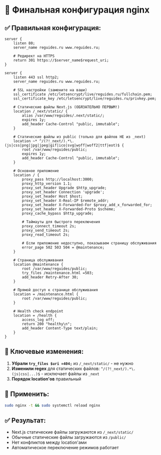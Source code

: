 # 🎯 Финальная конфигурация nginx

## **✅ Правильная конфигурация:**

```nginx
server {
    listen 80;
    server_name reguides.ru www.reguides.ru;
    
    # Редирект на HTTPS
    return 301 https://$server_name$request_uri;
}

server {
    listen 443 ssl http2;
    server_name reguides.ru www.reguides.ru;
    
    # SSL настройки (замените на ваши)
    ssl_certificate /etc/letsencrypt/live/reguides.ru/fullchain.pem;
    ssl_certificate_key /etc/letsencrypt/live/reguides.ru/privkey.pem;
    
    # Статические файлы Next.js (ОБЯЗАТЕЛЬНО ПЕРВЫМ!)
    location /_next/static/ {
        alias /var/www/reguides/.next/static/;
        expires 1y;
        add_header Cache-Control "public, immutable";
    }

    # Статические файлы из public (только для файлов НЕ из _next)
    location ~* ^/(?!_next/).*\.(js|css|png|jpg|jpeg|gif|ico|svg|woff|woff2|ttf|eot)$ {
        root /var/www/reguides/public;
        expires 1y;
        add_header Cache-Control "public, immutable";
    }

    # Основное приложение
    location / {
        proxy_pass http://localhost:3000;
        proxy_http_version 1.1;
        proxy_set_header Upgrade $http_upgrade;
        proxy_set_header Connection 'upgrade';
        proxy_set_header Host $host;
        proxy_set_header X-Real-IP $remote_addr;
        proxy_set_header X-Forwarded-For $proxy_add_x_forwarded_for;
        proxy_set_header X-Forwarded-Proto $scheme;
        proxy_cache_bypass $http_upgrade;
        
        # Таймауты для быстрого переключения
        proxy_connect_timeout 2s;
        proxy_send_timeout 2s;
        proxy_read_timeout 2s;
        
        # Если приложение недоступно, показываем страницу обслуживания
        error_page 502 503 504 = @maintenance;
    }

    # Страница обслуживания
    location @maintenance {
        root /var/www/reguides/public;
        try_files /maintenance.html =503;
        add_header Retry-After 30;
    }

    # Прямой доступ к странице обслуживания
    location = /maintenance.html {
        root /var/www/reguides/public;
    }

    # Health check endpoint
    location = /health {
        access_log off;
        return 200 "healthy\n";
        add_header Content-Type text/plain;
    }
}
```

## **🔧 Ключевые изменения:**

1. **Убрали `try_files $uri =404;`** из `/_next/static/` - не нужно
2. **Изменили regex** для статических файлов: `^/(?!_next/).*\.(js|css|...)$` - исключает файлы из `_next`
3. **Порядок location'ов** правильный

## **🚀 Применить:**
```bash
sudo nginx -t && sudo systemctl reload nginx
```

## **✅ Результат:**
- Next.js статические файлы загружаются из `/_next/static/`
- Обычные статические файлы загружаются из `/public/`
- Нет конфликтов между location'ами
- Автоматическое переключение режимов работает
